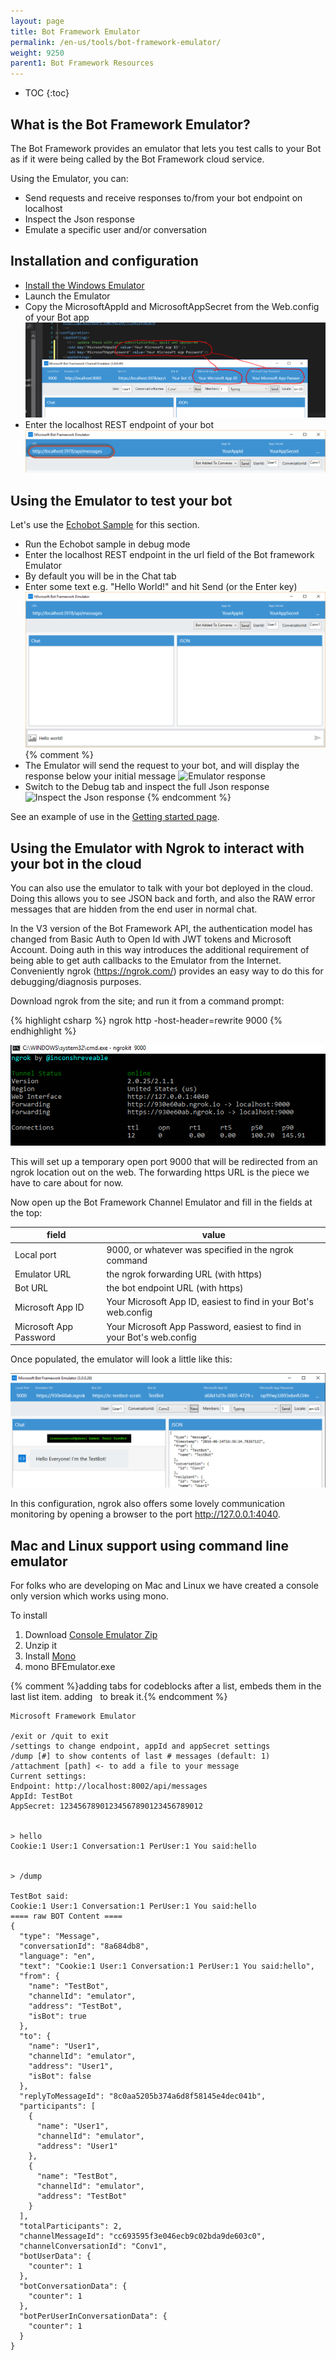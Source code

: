 ```yaml
---
layout: page
title: Bot Framework Emulator
permalink: /en-us/tools/bot-framework-emulator/
weight: 9250
parent1: Bot Framework Resources
---
```


* TOC
{:toc}

## What is the Bot Framework Emulator?
The Bot Framework provides an emulator that lets you test calls to your Bot as if it were being called by the Bot Framework cloud service. 

Using the Emulator, you can:

* Send requests and receive responses to/from your bot endpoint on localhost
* Inspect the Json response
* Emulate a specific user and/or conversation

## Installation and configuration
* [Install the Windows Emulator](https://aka.ms/bf-bc-emulator)
* Launch the Emulator
* Copy the MicrosoftAppId and MicrosoftAppSecret from the Web.config of your Bot app
![Configure the Bot Framework](/en-us/images/emulator/emulator-configure.png)
* Enter the localhost REST endpoint of your bot
![Enter the localhost REST endpoint of your bot](/en-us/images/emulator/emulator-url.png)

## Using the Emulator to test your bot
Let's use the [Echobot Sample](http://github.com/Microsoft/BotBuilder) for this section. 

* Run the Echobot sample in debug mode
* Enter the localhost REST endpoint in the url field of the Bot framework Emulator
* By default you will be in the Chat tab
* Enter some text e.g. "Hello World!" and hit Send (or the Enter key)
![Send message to bot](/en-us/images/emulator/emulator-helloworld.png)
{% comment %} 
* The Emulator will send the request to your bot, and will display the response below your initial message
![Emulator response](/en-us/images/emulator/emulator-response.png)
* Switch to the Debug tab and inspect the full Json response
![Inspect the Json response](/en-us/images/emulator/emulator-json.png)
{% endcomment %}
 
See an example of use in the [Getting started page](/en-us/csharp/builder/sdkreference/gettingstarted.html).

## Using the Emulator with Ngrok to interact with your bot in the cloud
You can also use the emulator to talk with your bot deployed in the cloud.  Doing this allows you to see JSON back and forth, and also the RAW
error messages that are hidden from the end user in normal chat.

In the V3 version of the Bot Framework API, the authentication model has changed from Basic Auth to Open Id with JWT tokens and Microsoft Account. 
Doing auth in this way introduces the additional requirement of being able to get auth callbacks to the Emulator from the Internet.  Conveniently
ngrok (https://ngrok.com/) provides an easy way to do this for debugging/diagnosis purposes.

Download ngrok from the site; and run it from a command prompt:

{% highlight csharp %}
    ngrok http -host-header=rewrite 9000
{% endhighlight %}

![Getting ngrok running](/en-us/images/emulator/emulator-ngrok-config.png)

This will set up a temporary open port 9000 that will be redirected from an ngrok location out on the web. The forwarding https URL is the 
piece we have to care about for now.

Now open up the Bot Framework Channel Emulator and fill in the fields at the top:

| field | value |
|-------|-------|
| Local port | 9000, or whatever was specified in the ngrok command |
| Emulator URL | the ngrok forwarding URL (with https) |
| Bot URL | the bot endpoint URL (with https) |
| Microsoft App ID | Your Microsoft App ID, easiest to find in your Bot's web.config |
| Microsoft App Password | Your Microsoft App Password, easiest to find in your Bot's web.config |

Once populated, the emulator will look a little like this:

![Emulator configured for cloud debugging](/en-us/images/emulator/emulator-testbot-cloud-config.png)

In this configuration, ngrok also offers some lovely communication monitoring by opening a browser to the port http://127.0.0.1:4040.

## Mac and Linux support using command line emulator
For folks who are developing on Mac and Linux we have created a console only version which works using mono. 

To install

1. Download [Console Emulator Zip](https://aka.ms/bfemulator)
2. Unzip it
3. Install [Mono](http://www.mono-project.com/download/#download-mac)
4. mono BFEmulator.exe

{% comment %}adding tabs for codeblocks after a list, embeds them in the last list item. adding &nbsp; to break it.{% endcomment %}
&nbsp;

    Microsoft Framework Emulator
    
    /exit or /quit to exit
    /settings to change endpoint, appId and appSecret settings
    /dump [#] to show contents of last # messages (default: 1)
    /attachment [path] <- to add a file to your message
    Current settings:
    Endpoint: http://localhost:8002/api/messages
    AppId: TestBot
    AppSecret: 12345678901234567890123456789012
              

    > hello
    Cookie:1 User:1 Conversation:1 PerUser:1 You said:hello


    > /dump

    TestBot said:
    Cookie:1 User:1 Conversation:1 PerUser:1 You said:hello
    ==== raw BOT Content ====
    {
      "type": "Message",
      "conversationId": "8a684db8",
      "language": "en",
      "text": "Cookie:1 User:1 Conversation:1 PerUser:1 You said:hello",
      "from": {
        "name": "TestBot",
        "channelId": "emulator",
        "address": "TestBot",
        "isBot": true
      },
      "to": {
        "name": "User1",
        "channelId": "emulator",
        "address": "User1",
        "isBot": false
      },
      "replyToMessageId": "8c0aa5205b374a6d8f58145e4dec041b",
      "participants": [
        {
          "name": "User1",
          "channelId": "emulator",
          "address": "User1"
        },
        {
          "name": "TestBot",
          "channelId": "emulator",
          "address": "TestBot"
        }
      ],
      "totalParticipants": 2,
      "channelMessageId": "cc693595f3e046ecb9c02bda9de603c0",
      "channelConversationId": "Conv1",
      "botUserData": {
        "counter": 1
      },
      "botConversationData": {
        "counter": 1
      },
      "botPerUserInConversationData": {
        "counter": 1
      }
    }
